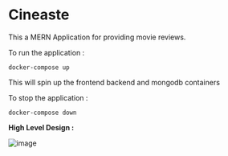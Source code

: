 # Cineaste

This a MERN Application for providing movie reviews.

To run the application :
```
docker-compose up
```

This will spin up the frontend backend and mongodb containers

To stop the application :

```
docker-compose down
```

__High Level Design :__

![image](https://github.com/user-attachments/assets/56ebbb59-c4b1-4e4e-9d05-ccb930fe0937)



